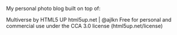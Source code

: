 My personal photo blog built on top of: 

Multiverse by HTML5 UP
html5up.net | @ajlkn
Free for personal and commercial use under the CCA 3.0 license (html5up.net/license)